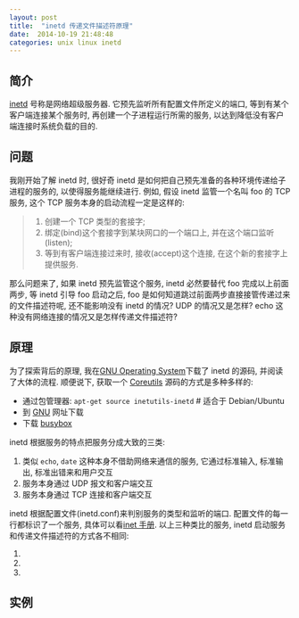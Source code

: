 ```yaml
---
layout: post
title:  "inetd 传递文件描述符原理"
date:  2014-10-19 21:48:48 
categories: unix linux inetd
---
```


## 简介

[inetd](https://en.wikipedia.org/wiki/Inetd) 号称是网络超级服务器. 它预先监听所有配置文件所定义的端口, 等到有某个客户端连接某个服务时, 再创建一个子进程运行所需的服务, 以达到降低没有客户端连接时系统负载的目的.

## 问题

我刚开始了解 inetd 时, 很好奇 inetd 是如何把自己预先准备的各种环境传递给子进程的服务的, 以使得服务能继续进行. 例如, 假设 inetd 监管一个名叫 foo 的 TCP 服务, 这个 TCP 服务本身的启动流程一定是这样的:
> 1. 创建一个 TCP 类型的套接字;
> 2. 绑定(bind)这个套接字到某块网口的一个端口上, 并在这个端口监听(listen);
> 3. 等到有客户端连接过来时, 接收(accept)这个连接, 在这个新的套接字上提供服务.

那么问题来了, 如果 inetd 预先监管这个服务, inetd 必然要替代 foo 完成以上前面两步, 等 inetd 引导 foo 启动之后, foo 是如何知道跳过前面两步直接接管传递过来的文件描述符呢, 还不能影响没有 inetd 的情况? UDP 的情况又是怎样? echo 这种没有网络连接的情况又是怎样传递文件描述符?

## 原理

为了探索背后的原理, 我在[GNU Operating System](http://ftp.gnu.org/gnu/inetutils/)下载了 inetd 的源码, 并阅读了大体的流程. 顺便说下, 获取一个 [Coreutils](https://zh.wikipedia.org/zh/GNU%E6%A0%B8%E5%BF%83%E5%B7%A5%E5%85%B7%E7%BB%84) 源码的方式是多种多样的:

- 通过包管理器: `apt-get source inetutils-inetd` # 适合于 Debian/Ubuntu
- 到 [GNU](http://www.gnu.org/software/coreutils/) 网址下载
- 下载 [busybox](http://www.busybox.net/downloads/)

inetd 根据服务的特点把服务分成大致的三类:

1. 类似 `echo`, `date` 这种本身不借助网络来通信的服务, 它通过标准输入, 标准输出, 标准出错来和用户交互
2. 服务本身通过 UDP 报文和客户端交互
3. 服务本身通过 TCP 连接和客户端交互

inetd 根据配置文件(inetd.conf)来判别服务的类型和监听的端口. 配置文件的每一行都标识了一个服务, 具体可以看[inet 手册](https://www.freebsd.org/cgi/man.cgi?query=inetd&sektion=8). 以上三种类比的服务, inetd 启动服务和传递文件描述符的方式各不相同:

1. 

2. 

3. 

## 实例

